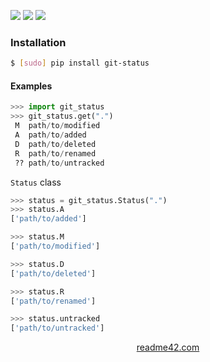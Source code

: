<!--
https://readme42.com
-->


[![](https://img.shields.io/pypi/v/git-status.svg?maxAge=3600)](https://pypi.org/project/git-status/)
[![](https://img.shields.io/badge/License-Unlicense-blue.svg?longCache=True)](https://unlicense.org/)
[![](https://github.com/andrewp-as-is/git-status.py/workflows/tests42/badge.svg)](https://github.com/andrewp-as-is/git-status.py/actions)

### Installation
```bash
$ [sudo] pip install git-status
```

#### Examples
```python
>>> import git_status
>>> git_status.get(".")
 M  path/to/modified
 A  path/to/added
 D  path/to/deleted
 R  path/to/renamed
 ?? path/to/untracked
```

`Status` class
```python
>>> status = git_status.Status(".")
>>> status.A
['path/to/added']

>>> status.M
['path/to/modified']

>>> status.D
['path/to/deleted']

>>> status.R
['path/to/renamed']

>>> status.untracked
['path/to/untracked']
```

<p align="center">
    <a href="https://readme42.com/">readme42.com</a>
</p>